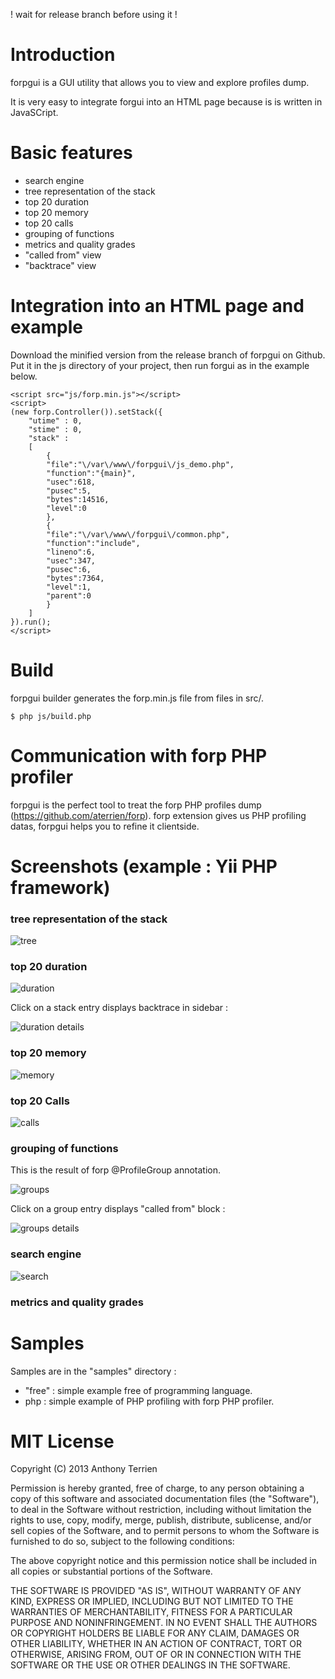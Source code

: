 ! wait for release branch before using it !

# Introduction #

forpgui is a GUI utility that allows you to view and explore profiles dump.

It is very easy to integrate forgui into an HTML page because is is written in JavaSCript.

# Basic features #

- search engine
- tree representation of the stack
- top 20 duration
- top 20 memory
- top 20 calls
- grouping of functions
- metrics and quality grades
- "called from" view
- "backtrace" view

# Integration into an HTML page and example #

Download the minified version from the release branch of forpgui on Github.
Put it in the js directory of your project, then run forgui as in the example below.


```
<script src="js/forp.min.js"></script>
<script>
(new forp.Controller()).setStack({
    "utime" : 0,
    "stime" : 0,
    "stack" :
    [
        {
        "file":"\/var\/www\/forpgui\/js_demo.php",
        "function":"{main}",
        "usec":618,
        "pusec":5,
        "bytes":14516,
        "level":0
        },
        {
        "file":"\/var\/www\/forpgui\/common.php",
        "function":"include",
        "lineno":6,
        "usec":347,
        "pusec":6,
        "bytes":7364,
        "level":1,
        "parent":0
        }
    ]
}).run();
</script>
```

# Build #

forpgui builder generates the forp.min.js file from files in src/.

```
$ php js/build.php
```

# Communication with forp PHP profiler #

forpgui is the perfect tool to treat the forp PHP profiles dump (https://github.com/aterrien/forp).
forp extension gives us PHP profiling datas, forpgui helps you to refine it clientside.

# Screenshots (example : Yii PHP framework) #

### tree representation of the stack ###

![tree](https://raw.github.com/aterrien/forpgui/master/doc/ui-tree.png)

### top 20 duration ###

![duration](https://raw.github.com/aterrien/forpgui/master/doc/ui-duration.png)

Click on a stack entry displays backtrace in sidebar :

![duration details](https://raw.github.com/aterrien/forpgui/master/doc/ui-duration-details.png)

### top 20 memory ###

![memory](https://raw.github.com/aterrien/forpgui/master/doc/ui-memory.png)

### top 20 Calls ###

![calls](https://raw.github.com/aterrien/forpgui/master/doc/ui-calls.png)

### grouping of functions ###

This is the result of forp @ProfileGroup annotation.

![groups](https://raw.github.com/aterrien/forpgui/master/doc/ui-groups.png)

Click on a group entry displays "called from" block :

![groups details](https://raw.github.com/aterrien/forpgui/master/doc/ui-groups-details.png)

### search engine ###

![search](https://raw.github.com/aterrien/forpgui/master/doc/ui-search.png)


### metrics and quality grades

# Samples #

Samples are in the "samples" directory :
- "free" : simple example free of programming language.
- php : simple example of PHP profiling with forp PHP profiler.

# MIT License

Copyright (C) 2013 Anthony Terrien

Permission is hereby granted, free of charge, to any person obtaining a copy of
this software and associated documentation files (the "Software"), to deal in
the Software without restriction, including without limitation the rights to
use, copy, modify, merge, publish, distribute, sublicense, and/or sell copies of
 the Software, and to permit persons to whom the Software is furnished to do so,
subject to the following conditions:

The above copyright notice and this permission notice shall be included in all
copies or substantial portions of the Software.

THE SOFTWARE IS PROVIDED "AS IS", WITHOUT WARRANTY OF ANY KIND, EXPRESS OR
IMPLIED, INCLUDING BUT NOT LIMITED TO THE WARRANTIES OF MERCHANTABILITY, FITNESS
FOR A PARTICULAR PURPOSE AND NONINFRINGEMENT. IN NO EVENT SHALL THE AUTHORS OR
COPYRIGHT HOLDERS BE LIABLE FOR ANY CLAIM, DAMAGES OR OTHER LIABILITY, WHETHER
IN AN ACTION OF CONTRACT, TORT OR OTHERWISE, ARISING FROM, OUT OF OR IN
CONNECTION WITH THE SOFTWARE OR THE USE OR OTHER DEALINGS IN THE SOFTWARE.